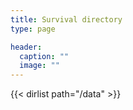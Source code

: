 ```yaml
---
title: Survival directory
type: page

header:
  caption: ""
  image: ""
---
```


{{< dirlist path="/data" >}}
